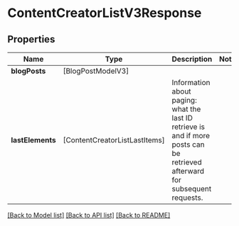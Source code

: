 # ContentCreatorListV3Response

## Properties
Name | Type | Description | Notes
------------ | ------------- | ------------- | -------------
**blogPosts** | [BlogPostModelV3] |  | 
**lastElements** | [ContentCreatorListLastItems] | Information about paging: what the last ID retrieve is and if more posts can be retrieved afterward for subsequent requests. | 

[[Back to Model list]](../README.md#documentation-for-models) [[Back to API list]](../README.md#documentation-for-api-endpoints) [[Back to README]](../README.md)


